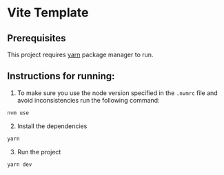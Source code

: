 # Vite Template

## Prerequisites

This project requires [yarn](https://yarnpkg.com/getting-started/install) package manager to run.

## Instructions for running:

1. To make sure you use the node version specified in the `.nvmrc` file and avoid inconsistencies run the following command:

```sh
nvm use
```

2. Install the dependencies

```sh
yarn
```

3. Run the project

```sh
yarn dev
```

